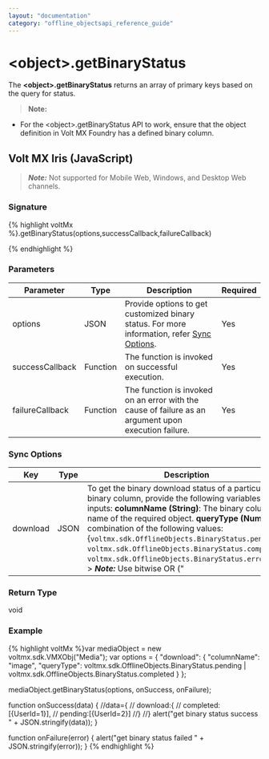 ```yaml
---
layout: "documentation"
category: "offline_objectsapi_reference_guide"
---
```



\<object\>.getBinaryStatus
========================

The **\<object\>.getBinaryStatus** returns an array of primary keys based on the query for status.

> **Note:**  
*   For the \<object\>.getBinaryStatus API to work, ensure that the object definition in Volt MX Foundry has a defined binary column.  

Volt MX  Iris (JavaScript)
-------------------------------

> **_Note:_** Not supported for Mobile Web, Windows, and Desktop Web channels.

### Signature

{% highlight voltMx %}<VMXObj>.getBinaryStatus(options,successCallback,failureCallback)

{% endhighlight %}

### Parameters

  
| Parameter | Type | Description | Required |
| --- | --- | --- | --- |
| options | JSON | Provide options to get customized binary status. For more information, refer [Sync Options](#sync-options). | Yes |
| successCallback | Function | The function is invoked on successful execution. | Yes |
| failureCallback | Function | The function is invoked on an error with the cause of failure as an argument upon execution failure. | Yes |

### Sync Options

  
| Key | Type | Description | Required |
| --- | --- | --- | --- |
| download | JSON | To get the binary download status of a particular binary column, provide the following variables as inputs: **columnName (String)**: The binary column name of the required object. **queryType (Number)**:A combination of the following values:{`voltmx.sdk.OfflineObjects.BinaryStatus.pending`, `voltmx.sdk.OfflineObjects.BinaryStatus.completed`, `voltmx.sdk.OfflineObjects.BinaryStatus.errored` } > **_Note:_** Use bitwise OR ("|") between the queryTypes to use the combination of the values. | Yes |

### Return Type

void

### Example

{% highlight voltMx %}var mediaObject = new voltmx.sdk.VMXObj("Media");
var options = {
    "download": {
        "columnName": "image",
        "queryType": voltmx.sdk.OfflineObjects.BinaryStatus.pending | voltmx.sdk.OfflineObjects.BinaryStatus.completed
    }
};

mediaObject.getBinaryStatus(options, onSuccess, onFailure);

function onSuccess(data) {
    //data={
    //	download:{
    //		completed:[{UserId=1}],
    //		pending:[{UserId=2}]
    //}
    //}
    alert("get binary status success " + JSON.stringify(data));
}

function onFailure(error) {
    alert("get binary status failed " + JSON.stringify(error));
}
{% endhighlight %}

<!-- Android (Java)
--------------

> **_Note:_** Not supported in the current version.

iOS (Objective C)
-----------------

> **_Note:_** Not supported in the current version. -->
